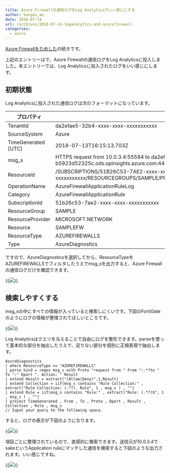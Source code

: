 ```yaml
---
title: Azure Firewallの通信ログをLog Analyticsでいい感じにする
author: kongou_ae
date: 2018-07-14
url: /archives/2018-07-14-loganalytics-and-azurefirewall
categories:
  - azure
---
```


[Azure Firewallをためした](https://aimless.jp/blog/archives/2018-07-14-jit-azurefirewall/)の続きです。

上記のエントリーはで、Azure Firewallの通信ログをLog Analyticsに投入しました。本エントリーでは、Log Analyticsに投入されたログをいい感じにします。

## 初期状態

Log Analyticsに投入された通信ログは次のフォーマットになっています。

| プロパティ | サンプル | 
|-----------|--------------------|
|TenantId | da2efae5-32b4-xxxx-xxxx-xxxxxxxxxxx
|SourceSystem|Azure|
|TimeGenerated [UTC]|2018-07-13T16:15:13.703Z|
|msg_s|HTTPS request from 10.0.3.4:55584 to da2efae5-32b4-44e1-815d-b5923d52325c.ods.opinsights.azure.com:443. Action: Deny. No rule matched. Proceeding with default action|
|ResourceId|/SUBSCRIPTIONS/51B26C53-7AE2-xxxx-xxxx-xxxxxxxxxxx/RESOURCEGROUPS/SAMPLE/PROVIDERS/MICROSOFT.NETWORK/AZUREFIREWALLS/SAMPLEFW|
|OperationName|AzureFirewallApplicationRuleLog|
|Category|AzureFirewallApplicationRule|
|SubscriptionId|51b26c53-7ae2-xxxx-xxxx-xxxxxxxxxxx|
|ResourceGroup|SAMPLE|
|ResourceProvider|MICROSOFT.NETWORK|
|Resource|SAMPLEFW|
|ResourceType|AZUREFIREWALLS|
|Type|AzureDiagnostics|

ですので、AzureDiagnosticsを選択してから、ResourceTypeをAZUREFIREWALLSでフィルタしたうえでmsg_sを出力すると、Azure Firewallの通信ログだけを確認できます。

{{<img src="./../../images/2018-0714-020.png">}}

## 検索しやすくする

msg_sの中にすべての情報が入っていると検索しにくいです。下図のFortiGateのようにログの情報が整理されてほしいところです。

{{<img src="./../../images/2018-0714-021.png">}}

Log Analyticsはクエリを与えることで自由にログを整形できます。parseを使って基本的な部分を抽出したうえで、足りない部分を個別に正規表現で抽出します。

```
AzureDiagnostics
| where ResourceType == "AZUREFIREWALLS"
| parse kind = regex msg_s with Proto "request from " From ":.*?to " To ":" Dport ". Action: " Result
| extend Result = extract("(Allow|Deny)",1,Result)
| extend Collection = iif(msg_s contains "Rule Collection:" , extract("Rule Collection: (.*?). Rule", 1 , msg_s ) , "")
| extend Rule = iif(msg_s contains "Rule:" , extract("Rule: (.*?)$", 1 , msg_s ) , "")
| project TimeGenerated , From , To , Proto , Dport , Result , Collection , Rule , msg_s 
// Iuput your query to the following space.
```

すると、ログの表示が下図のようになります。

{{<img src="./../../images/2018-0714-023.png">}}

項目ごとに整理されているので、直感的に検索できます。送信元が10.0.3.4でsakeというApplication ruleにマッチした通信を検索すると下図のような出力されます。いい感じですね。

{{<img src="./../../images/2018-0714-024.png">}}
